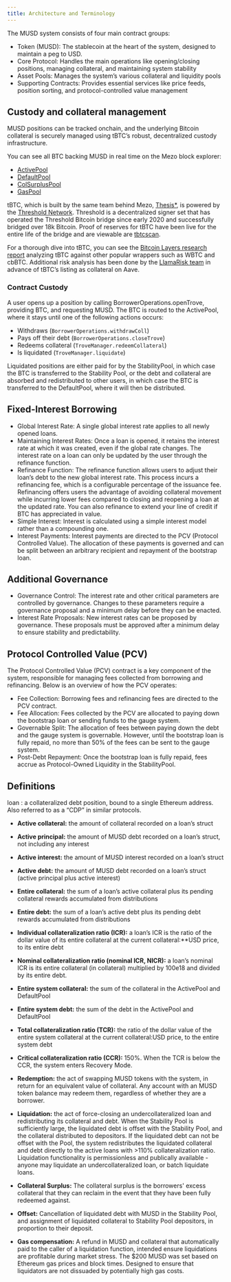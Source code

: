 ```yaml
---
title: Architecture and Terminology
---
```


The MUSD system consists of four main contract groups:

* Token (MUSD): The stablecoin at the heart of the system, designed to maintain a peg to USD.
* Core Protocol: Handles the main operations like opening/closing positions, managing collateral, and maintaining system stability
* Asset Pools: Manages the system’s various collateral and liquidity pools
* Supporting Contracts: Provides essential services like price feeds, position sorting, and protocol-controlled value management

## Custody and collateral management

MUSD positions can be tracked onchain, and the underlying Bitcoin collateral is securely managed using tBTC’s robust, decentralized custody infrastructure.

You can see all BTC backing MUSD in real time on the Mezo block explorer:

- [ActivePool](https://explorer.test.mezo.org/address/0xB1dc6A437A2B96Ac3Ae61db110fE5be43DeB09AD)
- [DefaultPool](https://explorer.test.mezo.org/address/0xAC10Cd8486F92fa55d9549203fb7Fdf6afdc5A77)
- [ColSurplusPool](https://explorer.test.mezo.org/address/0xE3Cb626cCf5270D665D18E91D2d29D6Cb8B1b275)
- [GasPool](https://explorer.test.mezo.org/address/0x0C9fc70bc9C88692A829912c967Fd352c56DFb3F)

tBTC, which is built by the same team behind Mezo, [Thesis*](https://thesis.co/?ref=blog.mezo.org), is powered by the [Threshold Network](https://threshold.network/?ref=blog.mezo.org). Threshold is a decentralized signer set that has operated the Threshold Bitcoin bridge since early 2020 and successfully bridged over 18k Bitcoin. Proof of reserves for tBTC have been live for the entire life of the bridge and are viewable are [tbtcscan](https://tbtcscan.com/wallets?ref=blog.mezo.org).

For a thorough dive into tBTC, you can see the [Bitcoin Layers research report](https://mirror.xyz/0x715823F52163575f023b9090a775522249887619/3gaFbT7qQBKEbsjN3Gp_SQe6-QvdZNHuszoasNnvSUo?ref=blog.mezo.org) analyzing tBTC against other popular wrappers such as WBTC and cbBTC. Additional risk analysis has been done by the [LlamaRisk team](https://www.llamarisk.com/research/collateral-risk-tbtc?ref=blog.mezo.org) in advance of tBTC’s listing as collateral on Aave.

### Contract Custody

A user opens up a position by calling BorrowerOperations.openTrove, providing BTC, and requesting MUSD. The BTC is routed to the ActivePool, where it stays until one of the following actions occurs:

* Withdraws (`BorrowerOperations.withdrawColl`)
* Pays off their debt (`BorrowerOperations.closeTrove`)
* Redeems collateral (`TroveManager.redeemCollateral`)
* Is liquidated (`TroveManager.liquidate`)

Liquidated positions are either paid for by the StabilityPool, in which case the BTC is transferred to the Stability Pool, or the debt and collateral are absorbed and redistributed to other users, in which case the BTC is transferred to the DefaultPool, where it will then be distributed.

## Fixed-Interest Borrowing

* Global Interest Rate: A single global interest rate applies to all newly opened loans.
* Maintaining Interest Rates: Once a loan is opened, it retains the interest rate at which it was created, even if the global rate changes. The interest rate on a loan can only be updated by the user through the refinance function.
* Refinance Function: The refinance function allows users to adjust their loan’s debt to the new global interest rate. This process incurs a refinancing fee, which is a configurable percentage of the issuance fee. Refinancing offers users the advantage of avoiding collateral movement while incurring lower fees compared to closing and reopening a loan at the updated rate. You can also refinance to extend your line of credit if BTC has appreciated in value.
* Simple Interest: Interest is calculated using a simple interest model rather than a compounding one.
* Interest Payments: Interest payments are directed to the PCV (Protocol Controlled Value). The allocation of these payments is governed and can be split between an arbitrary recipient and repayment of the bootstrap loan.

## Additional Governance

* Governance Control: The interest rate and other critical parameters are controlled by governance. Changes to these parameters require a governance proposal and a minimum delay before they can be enacted.
* Interest Rate Proposals: New interest rates can be proposed by governance. These proposals must be approved after a minimum delay to ensure stability and predictability.

## Protocol Controlled Value (PCV)

The Protocol Controlled Value (PCV) contract is a key component of the system, responsible for managing fees collected from borrowing and refinancing. Below is an overview of how the PCV operates:

* Fee Collection: Borrowing fees and refinancing fees are directed to the PCV contract.
* Fee Allocation: Fees collected by the PCV are allocated to paying down the bootstrap loan or sending funds to the gauge system.
* Governable Split: The allocation of fees between paying down the debt and the gauge system is governable. However, until the bootstrap loan is fully repaid, no more than 50% of the fees can be sent to the gauge system.
* Post-Debt Repayment: Once the bootstrap loan is fully repaid, fees accrue as Protocol-Owned Liquidity in the StabilityPool.

## Definitions

loan : a collateralized debt position, bound to a single Ethereum address. Also referred to as a “CDP” in similar protocols.

- **Active collateral:** the amount of collateral recorded on a loan’s struct

- **Active principal:** the amount of MUSD debt recorded on a loan’s struct, not including any interest

- **Active interest:** the amount of MUSD interest recorded on a loan’s struct

- **Active debt:** the amount of MUSD debt recorded on a loan’s struct (active principal plus active interest)

- **Entire collateral:** the sum of a loan’s active collateral plus its pending collateral rewards accumulated from distributions

- **Entire debt:** the sum of a loan’s active debt plus its pending debt rewards accumulated from distributions

- **Individual collateralization ratio (ICR):** a loan’s ICR is the ratio of the dollar value of its entire collateral at the current collateral:**USD price, to its entire debt

- **Nominal collateralization ratio (nominal ICR, NICR):** a loan’s nominal ICR is its entire collateral (in collateral) multiplied by 100e18 and divided by its entire debt.

- **Entire system collateral:** the sum of the collateral in the ActivePool and DefaultPool

- **Entire system debt:** the sum of the debt in the ActivePool and DefaultPool

- **Total collateralization ratio (TCR):** the ratio of the dollar value of the entire system collateral at the current collateral:USD price, to the entire system debt

- **Critical collateralization ratio (CCR):** 150%. When the TCR is below the CCR, the system enters Recovery Mode.

- **Redemption:** the act of swapping MUSD tokens with the system, in return for an equivalent value of collateral. Any account with an MUSD token balance may redeem them, regardless of whether they are a borrower.

- **Liquidation:** the act of force-closing an undercollateralized loan and redistributing its collateral and debt. When the Stability Pool is sufficiently large, the liquidated debt is offset with the Stability Pool, and the collateral distributed to depositors. If the liquidated debt can not be offset with the Pool, the system redistributes the liquidated collateral and debt directly to the active loans with >110% collateralization ratio. Liquidation functionality is permissionless and publically available - anyone may liquidate an undercollateralized loan, or batch liquidate loans.

- **Collateral Surplus:** The collateral surplus is the borrowers' excess collateral that they can reclaim in the event that they have been fully redeemed against.

- **Offset:** Cancellation of liquidated debt with MUSD in the Stability Pool, and assignment of liquidated collateral to Stability Pool depositors, in proportion to their deposit.

- **Gas compensation:** A refund in MUSD and collateral that automatically paid to the caller of a liquidation function, intended ensure liquidations are profitable during market stress. The \$200 MUSD was set based on Ethereum gas prices and block times. Designed to ensure that liquidators are not dissuaded by potentially high gas costs.